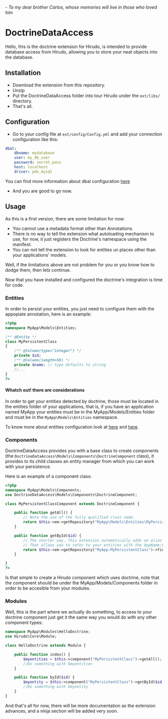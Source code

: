 *\- To my dear brother Carlos, whose memories will live in those who loved him*

DoctrineDataAccess
==================

Hello, this is the doctrine extension for Hirudo, is intended to provide database
access from Hirudo, allowing you to store your neat objects into the database.

## Installation

* Download the extension from this repository.
* Unzip
* Put the DoctrineDataAccess folder into tour Hirudo under the ```ext/libs/```
directory.
* That's all.

## Configuration

* Go to your config file at ```ext/config/Config.yml``` and add your connection 
configuration like this:

```yaml
dbal:
    dbname: mydatabase
    user: my_db_user
    password: secret_pass
    host: localhost
    driver: pdo_mysql
```

You can find more information about dbal configuration [here](http://docs.doctrine-project.org/projects/doctrine-dbal/en/latest/reference/configuration.html)

* And you are good to go now.

## Usage

As this is a first version, there are some limitation for now:

* You cannot use a metadata format other than Annotations.
* There is no way to tell the extension what autoloading mechanism to use, for now,
it just registers the Doctrine's namespace using the manifest.
* You can not tell the extension to look for entities un places other than your
applications' models.

Well, if the limitations above are not problem for you or you know how to dodge them,
then lets continue.

Now that you have installed and configured the doctrine's integration is time for code. 

### Entities

In order to persist your entities, you just need to configure them with the appopiate
annotation, here is an example:

```php
<?php
namespace MyApp\Models\Entities;

/** @Entity */
class MyPersistentClass
{
    /** @Column(type="integer") */
    private $id;
    /** @Column(length=50) */
    private $name; // type defaults to string
    //...
}
?>
```

#### Whatch out! there are considerations

In order to get your entities detected by doctrine, those must be located in the
entities folder of your applications, that is, if you have an application named MyApp
your entities must be in the MyApp/Models/Entities folder and must be in the 
```MyApp\Models\Entities``` namespace.

To know more about entities configuration look at [here](http://docs.doctrine-project.org/projects/doctrine-orm/en/latest/reference/basic-mapping.html) 
and [here](http://docs.doctrine-project.org/projects/doctrine-orm/en/latest/reference/annotations-reference.html).


### Components

DoctrineDataAccess provides you with a base class to create components (the
```DoctrineDataAccess\Models\Components\DoctrineComponent``` class), it provides
to its child classes an entity manager from which you can work with your persistence.

Here is an example of a component class:

```php
<?php
namespace MyApp\Models\Components;
use DoctrineDataAccess\Models\Components\DoctrineComponent;

class MyPersistentClassComponent extends DoctrineComponent {

    public function getAll() {
        // Note the use of the fully qualified class name.
        return $this->em->getRepository("MyApp\Models\Entities\MyPersistentClass")->findAll();
    }

    public function getById($id) {
        // The shorter way, this extension automatically adds an alias for each application
        // That allows you to refer to your entities with the AppName:EntityName notation.
        return $this->em->getRepository("MyApp:MyPersistentClass")->find($id);
    }

}
?>
```

Is that simple to create a Hirudo component which uses doctrine, note that the component
should be under the MyApp/Models/Components folder in order to be accesible from
your modules. 

### Modules

Well, this is the part where we actually do something, to access to your doctrine
component just get it the same way you would do with any other component types:

```php
namespace MyApp\Modules\HelloDoctrine;
use Hirudo\Core\Module;

class HelloDoctrine extends Module {

    public function index() {
        $myentities = $this->component("MyPersistentClass")->getAll();
        //Do something with $myentities
    }

    public function byId($id) {
        $myentity = $this->component("MyPersistentClass")->getById($id);
        //Do something with $myentity
    }
}
```

And that's all for now, there will be more documentation as the extension advances,
and a ninja section will be added very soon.
